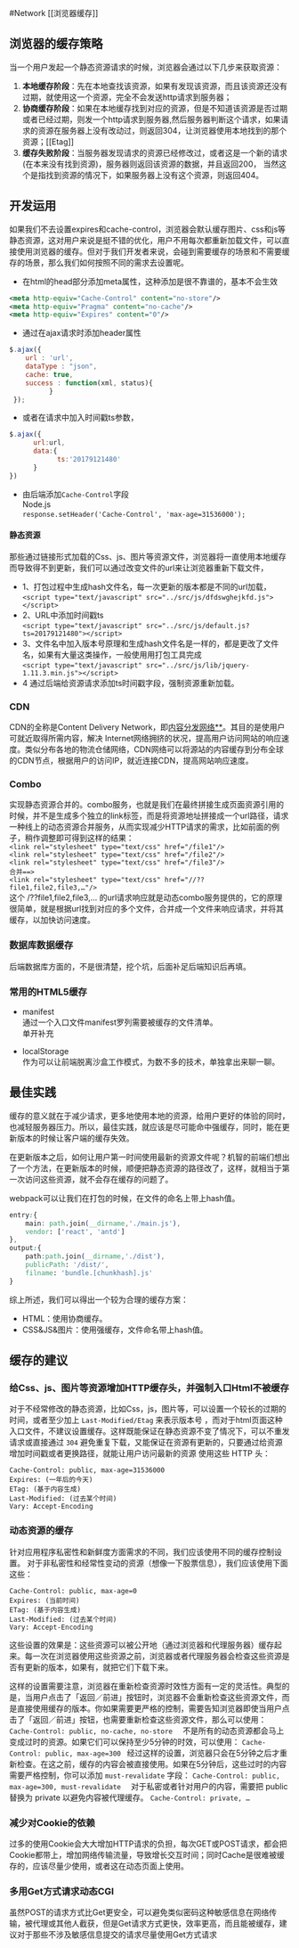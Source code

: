 #Network
[[浏览器缓存]]
## 浏览器的缓存策略

当一个用户发起一个静态资源请求的时候，浏览器会通过以下几步来获取资源：

1.  **本地缓存阶段**：先在本地查找该资源，如果有发现该资源，而且该资源还没有过期，就使用这一个资源，完全不会发送http请求到服务器；
2.  **协商缓存阶段**：如果在本地缓存找到对应的资源，但是不知道该资源是否过期或者已经过期，则发一个http请求到服务器,然后服务器判断这个请求，如果请求的资源在服务器上没有改动过，则返回304，让浏览器使用本地找到的那个资源；[[Etag]]
3.  **缓存失败阶段**：当服务器发现请求的资源已经修改过，或者这是一个新的请求(在本来没有找到资源)，服务器则返回该资源的数据，并且返回200， 当然这个是指找到资源的情况下，如果服务器上没有这个资源，则返回404。

## 开发运用
如果我们不去设置expires和cache-control，浏览器会默认缓存图片、css和js等静态资源，这对用户来说是挺不错的优化，用户不用每次都重新加载文件，可以直接使用浏览器的缓存。但对于我们开发者来说，会碰到需要缓存的场景和不需要缓存的场景，那么我们如何按照不同的需求去设置呢。

-  在html的head部分添加meta属性，这种添加是很不靠谱的，基本不会生效

```xml
<meta http-equiv="Cache-Control" content="no-store"/>  
<meta http-equiv="Pragma" content="no-cache"/>  
<meta http-equiv="Expires" content="0"/>
```

- 通过在ajax请求时添加header属性

```jsx
$.ajax({
    url : 'url',
    dataType : "json",
    cache: true,
    success : function(xml, status){    
          }
 });
```

- 或者在请求中加入时间戳ts参数，

```jsx
$.ajax({
      url:url,
      data:{
            ts:'20179121480'
      }
})
```

- 由后端添加`Cache-Control`字段  
    Node.js  
    `response.setHeader('Cache-Control', 'max-age=31536000');`

#### 静态资源

那些通过链接形式加载的Css、js、图片等资源文件，浏览器将一直使用本地缓存而导致得不到更新，我们可以通过改变文件的url来让浏览器重新下载文件，

-   1、打包过程中生成hash文件名，每一次更新的版本都是不同的url加载，  
    `<script type="text/javascript" src="../src/js/dfdswghejkfd.js"></script>`
-   2、URL中添加时间戳ts  
    `<script type="text/javascript" src="../src/js/default.js?ts=20179121480"></script>`
-   3、文件名中加入版本号原理和生成hash文件名是一样的，都是更改了文件名，如果有大量这类操作，一般使用用打包工具完成  
    `<script type="text/javascript" src="../src/js/lib/jquery-1.11.3.min.js"></script>`
-   4 通过后端给资源请求添加ts时间戳字段，强制资源重新加载。

### CDN

CDN的全称是Content Delivery Network，即[内容分发网络**](https://link.jianshu.com?t=https://link.zhihu.com/?target=http%3A//baike.baidu.com/item/%25E5%2586%2585%25E5%25AE%25B9%25E5%2588%2586%25E5%258F%2591%25E7%25BD%2591%25E7%25BB%259C)。其目的是使用户可就近取得所需内容，解决 Internet网络拥挤的状况，提高用户访问网站的响应速度。类似分布各地的物流仓储网络，CDN网络可以将源站的内容缓存到分布全球的CDN节点，根据用户的访问IP，就近连接CDN，提高网站响应速度。

### Combo

实现静态资源合并的。combo服务，也就是我们在最终拼接生成页面资源引用的时候，并不是生成多个独立的link标签，而是将资源地址拼接成一个url路径，请求一种线上的动态资源合并服务，从而实现减少HTTP请求的需求，比如前面的例子，稍作调整即可得到这样的结果：  
`<link rel="stylesheet" type="text/css" href="/file1"/>`  
`<link rel="stylesheet" type="text/css" href="/file2"/>`  
`<link rel="stylesheet" type="text/css" href="/file3"/>`  
`合并==>`  
`<link rel="stylesheet" type="text/css" href="//??file1,file2,file3,…"/>`  
这个 /??file1,file2,file3,… 的url请求响应就是动态combo服务提供的，它的原理很简单，就是根据url找到对应的多个文件，合并成一个文件来响应请求，并将其缓存，以加快访问速度。

### 数据库数据缓存

后端数据库方面的，不是很清楚，挖个坑，后面补足后端知识后再填。

### 常用的HTML5缓存

-   manifest  
    通过一个入口文件manifest罗列需要被缓存的文件清单。  
    单开补充
    
-   localStorage  
    作为可以让前端脱离沙盒工作模式，为数不多的技术，单独拿出来聊一聊。
 ## 最佳实践

缓存的意义就在于减少请求，更多地使用本地的资源，给用户更好的体验的同时，也减轻服务器压力。所以，最佳实践，就应该是尽可能命中强缓存，同时，能在更新版本的时候让客户端的缓存失效。

在更新版本之后，如何让用户第一时间使用最新的资源文件呢？机智的前端们想出了一个方法，在更新版本的时候，顺便把静态资源的路径改了，这样，就相当于第一次访问这些资源，就不会存在缓存的问题了。

webpack可以让我们在打包的时候，在文件的命名上带上hash值。

```css
entry:{
    main: path.join(__dirname,'./main.js'),
    vendor: ['react', 'antd']
},
output:{
    path:path.join(__dirname,'./dist'),
    publicPath: '/dist/',
    filname: 'bundle.[chunkhash].js'
}
```

综上所述，我们可以得出一个较为合理的缓存方案：
-   HTML：使用协商缓存。
-   CSS&JS&图片：使用强缓存，文件命名带上hash值。

## 缓存的建议

### 给Css、js、图片等资源增加HTTP缓存头，并强制入口Html不被缓存
对于不经常修改的静态资源，比如Css，js，图片等，可以设置一个较长的过期的时间，或者至少加上 `Last-Modified/Etag` 来表示版本号 ，而对于html页面这种入口文件，不建议设置缓存。这样既能保证在静态资源不变了情况下，可以不重发请求或直接通过 `304` 避免重复下载，又能保证在资源有更新的，只要通过给资源增加时间戳或者更换路径，就能让用户访问最新的资源
使用这些 HTTP 头：
```
Cache-Control: public, max-age=31536000  
Expires: (一年后的今天)  
ETag: (基于内容生成)  
Last-Modified: (过去某个时间)  
Vary: Accept-Encoding  
```

### 动态资源的缓存
针对应用程序私密性和新鲜度方面需求的不同，我们应该使用不同的缓存控制设置。
对于非私密性和经常性变动的资源（想像一下股票信息），我们应该使用下面这些：
```
Cache-Control: public, max-age=0  
Expires: (当前时间)  
ETag: (基于内容生成)  
Last-Modified: (过去某个时间)  
Vary: Accept-Encoding  
```
这些设置的效果是：这些资源可以被公开地（通过浏览器和代理服务器）缓存起来。每一次在浏览器使用这些资源之前，浏览器或者代理服务器会检查这些资源是否有更新的版本，如果有，就把它们下载下来。

这样的设置需要注意，浏览器在重新检查资源时效性方面有一定的灵活性。典型的是，当用户点击了「返回／前进」按钮时，浏览器不会重新检查这些资源文件，而是直接使用缓存的版本。你如果需要更严格的控制，需要告知浏览器即使当用户点击了「返回／前进」按钮，也需要重新检查这些资源文件，那么可以使用：
`Cache-Control: public, no-cache, no-store  `
不是所有的动态资源都会马上变成过时的资源。如果它们可以保持至少5分钟的时效，可以使用：
`Cache-Control: public, max-age=300 `
经过这样的设置，浏览器只会在5分钟之后才重新检查。在这之前，缓存的内容会被直接使用。如果在5分钟后，这些过时的内容需要严格控制，你可以添加 `must-revalidate` 字段：
`Cache-Control: public, max-age=300, must-revalidate  `
对于私密或者针对用户的内容，需要把 public 替换为 private 以避免内容被代理缓存。
`Cache-Control: private, … ` 

### 减少对Cookie的依赖

过多的使用Cookie会大大增加HTTP请求的负担，每次GET或POST请求，都会把Cookie都带上，增加网络传输流量，导致增长交互时间；同时Cache是很难被缓存的，应该尽量少使用，或者这在动态页面上使用。

### 多用Get方式请求动态CGI

虽然POST的请求方式比Get更安全，可以避免类似密码这种敏感信息在网络传输，被代理或其他人截获，但是Get请求方式更快，效率更高，而且能被缓存，建议对于那些不涉及敏感信息提交的请求尽量使用Get方式请求